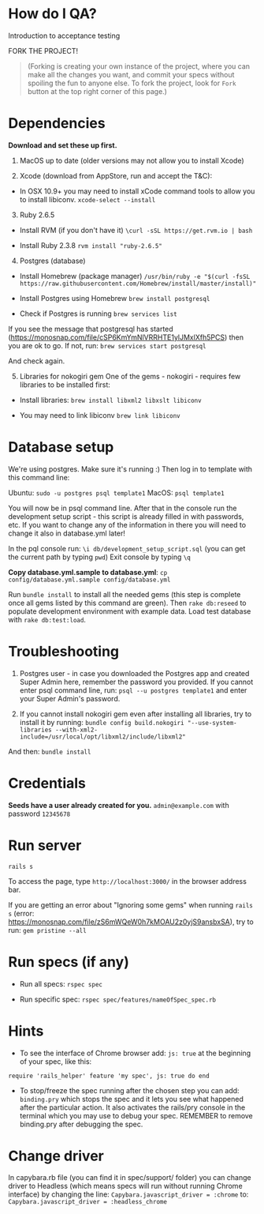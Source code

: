 # How do I QA?
Introduction to acceptance testing

FORK THE PROJECT!
>(Forking is creating your own instance of the project, where you can make all the changes you want, and commit your specs without spoiling the fun to anyone else. To fork the project, look for `Fork` button at the top right corner of this page.)

# Dependencies
**Download and set these up first.**

1. MacOS up to date (older versions may not allow you to install Xcode)

2. Xcode (download from AppStore, run and accept the T&C):

- In OSX 10.9+ you may need to install xCode command tools to allow you to install libiconv.
`xcode-select --install`

3. Ruby 2.6.5
- Install RVM (if you don't have it)
`\curl -sSL https://get.rvm.io | bash`

- Install Ruby 2.3.8
`rvm install "ruby-2.6.5"`

4. Postgres (database)
- Install Homebrew (package manager)
`/usr/bin/ruby -e "$(curl -fsSL https://raw.githubusercontent.com/Homebrew/install/master/install)"`

- Install Postgres using Homebrew
`brew install postgresql`

- Check if Postgres is running
`brew services list`

If you see the message that postgresql has started (https://monosnap.com/file/cSP6KmYmNlVRRHTE1ylJMxlXfh5PCS) then you are ok to go. If not, run:
`brew services start postgresql`

And check again.

5. Libraries for nokogiri gem
One of the gems - nokogiri - requires few libraries to be installed first:

- Install libraries:
`brew install libxml2 libxslt libiconv`

- You may need to link libiconv
`brew link libiconv`

# Database setup
We're using postgres. Make sure it's running :) Then log in to template with this command line:

Ubuntu: `sudo -u postgres psql template1`
MacOS: `psql template1`

You will now be in psql command line.
After that in the console run the development setup script - this script is already filled in with passwords, etc.
If you want to change any of the information in there you will need to change it also in database.yml later!

In the pql console run: `\i db/development_setup_script.sql` (you can get the current path by typing `pwd`)
Exit console by typing `\q`

**Copy database.yml.sample to database.yml**:
`cp config/database.yml.sample config/database.yml`

Run `bundle install` to install all the needed gems (this step is complete once all gems listed by this command are green).
Then `rake db:reseed` to populate development environment with example data.
Load test database with `rake db:test:load`.

# Troubleshooting
1. Postgres user - in case you downloaded the Postgres app and created Super Admin here, remember the password you provided. If you cannot enter psql command line, run:
`psql --u postgres template1`
and enter your Super Admin's password.

2. If you cannot install nokogiri gem even after installing all libraries, try to install it by running:
`bundle config build.nokogiri "--use-system-libraries --with-xml2-include=/usr/local/opt/libxml2/include/libxml2"`

And then:
`bundle install`

# Credentials
**Seeds have a user already created for you.**
`admin@example.com` with password `12345678`

# Run server
`rails s`

To access the page, type `http://localhost:3000/` in the browser address bar.

If you are getting an error about "Ignoring some gems" when running `rails s` (error: https://monosnap.com/file/zS6mWQeW0h7kMOAU2z0yjS9ansbxSA), try to run:
`gem pristine --all`

# Run specs (if any)
- Run all specs:
`rspec spec`

- Run specific spec:
`rspec spec/features/nameOfSpec_spec.rb`

# Hints

- To see the interface of Chrome browser add:
`js: true`
at the beginning of your spec, like this:

`require 'rails_helper'
feature 'my spec', js: true do
end`

- To stop/freeze the spec running after the chosen step you can add:
`binding.pry`
which stops the spec and it lets you see what happened after the particular action.
It also activates the rails/pry console in the terminal which you may use to debug your spec.
REMEMBER to remove binding.pry after debugging the spec.

# Change driver
In capybara.rb file (you can find it in spec/support/ folder) you can change driver to Headless (which means specs will run without running Chrome interface) by changing the line:
`Capybara.javascript_driver = :chrome`
to:
`Capybara.javascript_driver = :headless_chrome`
